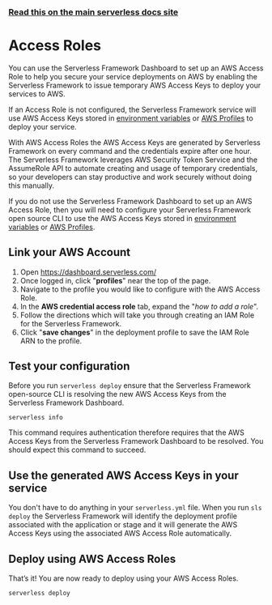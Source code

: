 <!--
title: Serverless Dashboard - Access Roles
menuText: Access Roles
layout: Doc
-->

<!-- DOCS-SITE-LINK:START automatically generated  -->

### [Read this on the main serverless docs site](https://www.serverless.com/framework/docs/dashboard/access-roles/)

<!-- DOCS-SITE-LINK:END -->

# Access Roles

You can use the Serverless Framework Dashboard to set up an AWS Access Role to help you secure your service deployments on AWS by enabling the Serverless Framework to issue temporary AWS Access Keys to deploy your services to AWS.

If an Access Role is not configured, the Serverless Framework service will use AWS Access Keys stored in [environment variables](https://serverless.com/framework/docs/providers/aws/guide/credentials/) or [AWS Profiles](https://serverless.com/framework/docs/providers/aws/guide/credentials/) to deploy your service. 

With AWS Access Roles the AWS Access Keys are generated by Serverless Framework on every command and the credentials expire after one hour.  The Serverless Framework leverages AWS Security Token Service and the AssumeRole API to automate creating and usage of temporary credentials, so your developers can stay productive and work securely without doing this manually.

If you do not use the Serverless Framework Dashboard to set up an AWS Access Role, then you will need to configure your Serverless Framework open source CLI to use the AWS Access Keys stored in [environment variables](https://serverless.com/framework/docs/providers/aws/guide/credentials/) or [AWS Profiles](https://serverless.com/framework/docs/providers/aws/guide/credentials/). 

## Link your AWS Account

1. Open https://dashboard.serverless.com/
2. Once logged in, click "**profiles**" near the top of the page.
3. Navigate to the profile you would like to configure with the AWS Access Role.
4. In the **AWS credential access role** tab, expand the "_how to add a role_".
5. Follow the directions which will take you through creating an IAM Role for the Serverless Framework.
6. Click "**save changes**" in the deployment profile to save the IAM Role ARN to the profile.

## Test your configuration

Before you run `serverless deploy` ensure that the Serverless Framework open-source CLI is resolving the new AWS Access Keys from the Serverless Framework Dashboard.

```
serverless info
```

This command requires authentication therefore requires that the AWS Access Keys from the Serverless Framework Dashboard to be resolved. You should expect this command to succeed.

## Use the generated AWS Access Keys in your service

You don't have to do anything in your `serverless.yml` file. When you run `sls deploy` the Serverless Framework will identify the deployment profile associated with the application or stage and it will generate the AWS Access Keys using the associated AWS Access Role automatically.

## Deploy using AWS Access Roles

That’s it! You are now ready to deploy using your AWS Access Roles.

```
serverless deploy
```

